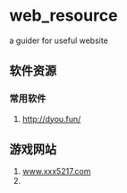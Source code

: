 # web_resource
a guider for useful website
## 软件资源
### 常用软件 
1. http://dyou.fun/


## 游戏网站
1. www.xxx5217.com
2. 
